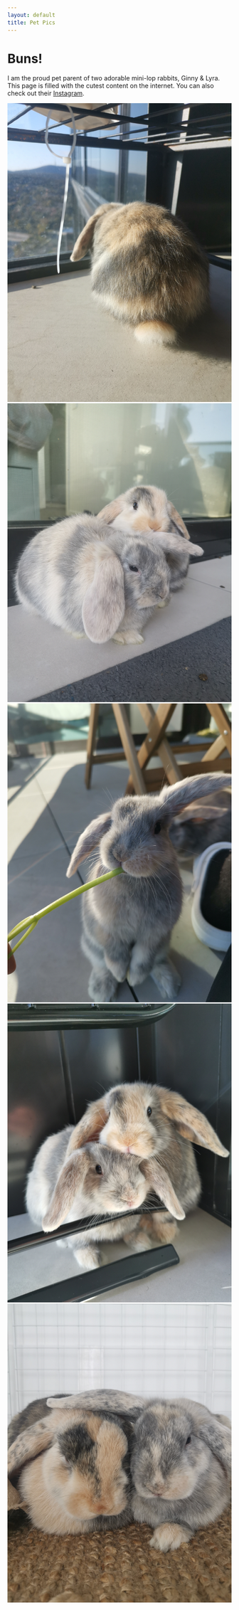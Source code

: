 ```yaml
---
layout: default
title: Pet Pics
---
```


# Buns!

I am the proud pet parent of two adorable mini-lop rabbits, Ginny & Lyra. This page is filled with the cutest content on the internet. You can also check out their [Instagram](https://www.instagram.com/space.bunnss/).

![Mini-lop rabbits](/assets/images/buns1.jpg) ![Mini-lop rabbits](/assets/images/buns2.jpg) ![Mini-lop rabbits](/assets/images/buns3.jpg) ![Mini-lop rabbits](/assets/images/buns4.jpg) ![Mini-lop rabbits](/assets/images/buns5.jpg)
